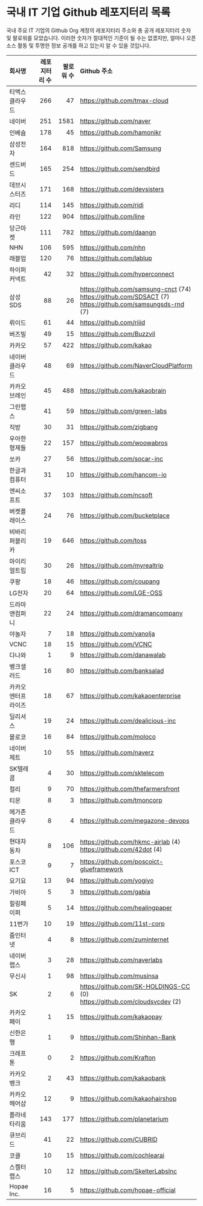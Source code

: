 # 국내 IT 기업 Github 레포지터리 목록
국내 주요 IT 기업의 Github Org 계정의 레포지터리 주소와 총 공개 레포지터리 숫자 및 팔로워를 모았습니다. 이러한 숫자가 절대적인 기준이 될 수는 없겠지만, 얼마나 오픈 소스 활동 및 투명한 정보 공개를 하고 있는지 알 수 있을 것입니다.

<!-- MARKDOWN_TABLE(GITHUB): START -->

| **회사명** | **레포지터리 수** | **팔로워 수** | **Github 주소** |
|:---|---:|---:|:---|
| 티맥스클라우드 | 266 | 47 | https://github.com/tmax-cloud |
| 네이버 | 251 | 1581 | https://github.com/naver |
| 인베슘 | 178 | 45 | https://github.com/hamonikr |
| 삼성전자 | 164 | 818 | https://github.com/Samsung |
| 센드버드 | 165 | 254 | https://github.com/sendbird |
| 데브시스터즈 | 171 | 168 | https://github.com/devsisters |
| 리디 | 114 | 145 | https://github.com/ridi |
| 라인 | 122 | 904 | https://github.com/line |
| 당근마켓 | 111 | 782 | https://github.com/daangn |
| NHN | 106 | 595 | https://github.com/nhn |
| 래블업 | 120 | 76 | https://github.com/lablup |
| 하이퍼커넥트 | 42 | 32 | https://github.com/hyperconnect |
| 삼성SDS | 88 | 26 | https://github.com/samsung-cnct (74)<br />https://github.com/SDSACT (7)<br />https://github.com/samsungsds-rnd (7) |
| 뤼이드 | 61 | 44 | https://github.com/riiid |
| 버즈빌 | 49 | 15 | https://github.com/Buzzvil |
| 카카오 | 57 | 422 | https://github.com/kakao |
| 네이버클라우드 | 48 | 69 | https://github.com/NaverCloudPlatform |
| 카카오브레인 | 45 | 488 | https://github.com/kakaobrain |
| 그린랩스 | 41 | 59 | https://github.com/green-labs |
| 직방 | 30 | 31 | https://github.com/zigbang |
| 우아한형제들 | 22 | 157 | https://github.com/woowabros |
| 쏘카 | 27 | 56 | https://github.com/socar-inc |
| 한글과컴퓨터 | 31 | 10 | https://github.com/hancom-io |
| 엔씨소프트 | 37 | 103 | https://github.com/ncsoft |
| 버켓플레이스 | 24 | 76 | https://github.com/bucketplace |
| 비바리퍼블리카 | 19 | 646 | https://github.com/toss |
| 마이리얼트립 | 30 | 26 | https://github.com/myrealtrip |
| 쿠팡 | 18 | 46 | https://github.com/coupang |
| LG전자 | 20 | 64 | https://github.com/LGE-OSS |
| 드라마앤컴퍼니 | 22 | 24 | https://github.com/dramancompany |
| 야놀자 | 7 | 18 | https://github.com/yanolja |
| VCNC | 18 | 15 | https://github.com/VCNC |
| 다나와 | 1 | 9 | https://github.com/danawalab |
| 뱅크샐러드 | 16 | 80 | https://github.com/banksalad |
| 카카오엔터프라이즈 | 18 | 67 | https://github.com/kakaoenterprise |
| 딜리셔스 | 19 | 24 | https://github.com/dealicious-inc |
| 몰로코 | 16 | 84 | https://github.com/moloco |
| 네이버제트 | 10 | 55 | https://github.com/naverz |
| SK텔레콤 | 4 | 30 | https://github.com/sktelecom |
| 컬리 | 9 | 70 | https://github.com/thefarmersfront |
| 티몬 | 8 | 3 | https://github.com/tmoncorp |
| 메가존클라우드 | 8 | 4 | https://github.com/megazone-devops |
| 현대자동차 | 8 | 106 | https://github.com/hkmc-airlab (4)<br />https://github.com/42dot (4) |
| 포스코ICT | 9 | 7 | https://github.com/poscoict-glueframework |
| 요기요 | 13 | 94 | https://github.com/yogiyo |
| 가비아 | 5 | 3 | https://github.com/gabia |
| 힐링페이퍼 | 5 | 14 | https://github.com/healingpaper |
| 11번가 | 10 | 19 | https://github.com/11st-corp |
| 줌인터넷 | 4 | 8 | https://github.com/zuminternet |
| 네이버랩스 | 3 | 28 | https://github.com/naverlabs |
| 무신사 | 1 | 98 | https://github.com/musinsa |
| SK | 2 | 6 | https://github.com/SK-HOLDINGS-CC (0)<br />https://github.com/cloudsvcdev (2) |
| 카카오페이 | 1 | 15 | https://github.com/kakaopay |
| 신한은행 | 1 | 9 | https://github.com/Shinhan-Bank |
| 크레프톤 | 0 | 2 | https://github.com/Krafton |
| 카카오뱅크 | 2 | 43 | https://github.com/kakaobank |
| 카카오헤어샵 | 12 | 9 | https://github.com/kakaohairshop |
| 플라네타리움 | 143 | 177 | https://github.com/planetarium |
| 큐브리드 | 41 | 22 | https://github.com/CUBRID |
| 코클 | 10 | 15 | https://github.com/cochlearai |
| 스켈터랩스 | 10 | 12 | https://github.com/SkelterLabsInc |
| Hopae Inc. | 16 | 5 | https://github.com/hopae-official |

<!-- MARKDOWN_TABLE(GITHUB): END -->
